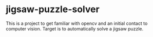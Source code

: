 # jigsaw-puzzle-solver

This is a project to get familiar with opencv and an initial contact to computer vision.
Target is to automatically solve a jigsaw puzzle. 